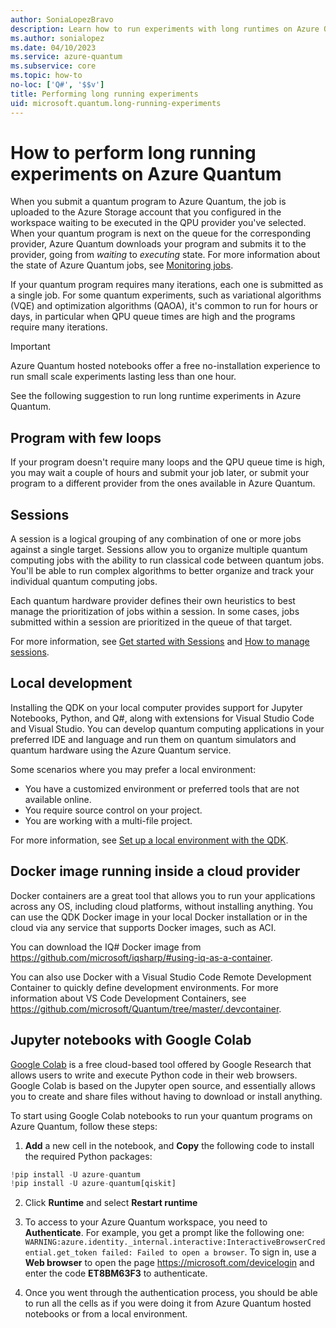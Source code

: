 ```yaml
---
author: SoniaLopezBravo
description: Learn how to run experiments with long runtimes on Azure Quantum 
ms.author: sonialopez
ms.date: 04/10/2023
ms.service: azure-quantum
ms.subservice: core
ms.topic: how-to
no-loc: ['Q#', '$$v']
title: Performing long running experiments
uid: microsoft.quantum.long-running-experiments
---
```


# How to perform long running experiments on Azure Quantum

When you submit a quantum program to Azure Quantum, the job is uploaded to the Azure Storage account that you configured in the workspace waiting to be executed in the QPU provider you've selected. When your quantum program is next on the queue for the corresponding provider, Azure Quantum downloads your program and submits it to the provider, going from *waiting* to *executing* state. For more information about the state of Azure Quantum jobs, see [Monitoring jobs](xref:microsoft.quantum.work-with-jobs#monitoring-jobs).

If your quantum program requires many iterations, each one is submitted as a single job. For some quantum experiments, such as variational algorithms (VQE) and optimization algorithms (QAOA), it's common to run for hours or days, in particular when QPU queue times are high and the programs require many iterations.

> [!IMPORTANT]
> Azure Quantum hosted notebooks offer a free no-installation experience to run small scale experiments lasting less than one hour. 

See the following suggestion to run long runtime experiments in Azure Quantum.

## Program with few loops

If your program doesn't require many loops and the QPU queue time is high, you may wait a couple of hours and submit your job later, or submit your program to a different provider from the ones available in Azure Quantum. 

## Sessions

A session is a logical grouping of any combination of one or more jobs against a single target. Sessions allow you to organize multiple quantum computing jobs with the ability to run classical code between quantum jobs. You'll be able to run complex algorithms to better organize and track your individual quantum computing jobs.

Each quantum hardware provider defines their own heuristics to best manage the prioritization of jobs within a session. In some cases, jobs submitted within a session are prioritized in the queue of that target.

For more information, see [Get started with Sessions](xref:microsoft.quantum.hybrid.interactive#get-started-with-sessions) and [How to manage sessions](xref:microsoft.quantum.hybrid.interactive.how-to-sessions).

## Local development

Installing the QDK on your local computer provides support for Jupyter Notebooks, Python, and Q#, along with extensions for Visual Studio Code and Visual Studio. You can develop quantum computing applications in your preferred IDE and language and run them on quantum simulators and quantum hardware using the Azure Quantum service.

Some scenarios where you may prefer a local environment:

- You have a customized environment or preferred tools that are not available online.
- You require source control on your project.
- You are working with a multi-file project.

For more information, see [Set up a local environment with the QDK](xref:microsoft.quantum.install-qdk.overview#use-your-preferred-ide-and-language-locally-and-submit-jobs-to-azure-quantum). 

## Docker image running inside a cloud provider

Docker containers are a great tool that allows you to run your applications across any OS, including cloud platforms, without installing anything. You can use the QDK Docker image in your local Docker installation or in the cloud via any service that supports Docker images, such as ACI.

You can download the IQ# Docker image from <https://github.com/microsoft/iqsharp/#using-iq-as-a-container>. 

You can also use Docker with a Visual Studio Code Remote Development Container to quickly define development environments. For more information about VS Code Development Containers, see <https://github.com/microsoft/Quantum/tree/master/.devcontainer>.

## Jupyter notebooks with Google Colab

[Google Colab](https://colab.research.google.com/notebook) is a free cloud-based tool offered by Google Research that allows users to write and execute Python code in their web browsers. Google Colab is based on the Jupyter open source, and essentially allows you to create and share files without having to download or install anything.

To start using Google Colab notebooks to run your quantum programs on Azure Quantum, follow these steps:

1. **Add** a new cell in the notebook, and **Copy** the following code to install the required Python packages:

  ```python
  !pip install -U azure-quantum
  !pip install -U azure-quantum[qiskit]
  ```
2. Click **Runtime** and select **Restart runtime**

3. To access to your Azure Quantum workspace, you need to **Authenticate**. For example, you get a prompt like the following one: `WARNING:azure.identity._internal.interactive:InteractiveBrowserCredential.get_token failed: Failed to open a browser`. To sign in, use a **Web browser** to open the page https://microsoft.com/devicelogin and enter the code **ET8BM63F3** to authenticate.

4. Once you went through the authentication process, you should be able to run all the cells as if you were doing it from Azure Quantum hosted notebooks or from a local environment.



